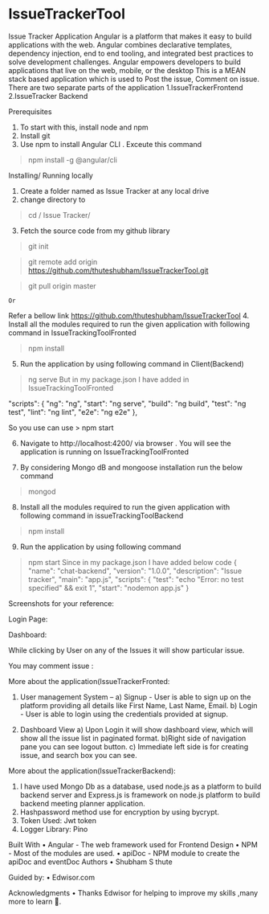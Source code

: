 # IssueTrackerTool

Issue Tracker Application
Angular is a platform that makes it easy to build applications with the web. Angular combines declarative templates, dependency injection, end to end tooling, and integrated best practices to solve development challenges. Angular empowers developers to build applications that live on the web, mobile, or the desktop
This is a MEAN stack based application which is used to Post the issue, Comment on issue.  There are two separate parts of the application 
1.IssueTrackerFrontend
2.IssueTracker Backend

Prerequisites

1.	To start with this, install node and npm
2.	Install git
3.	Use npm to install Angular CLI . Exceute this command
>npm install -g @angular/cli

Installing/ Running locally
1.	Create a folder named as Issue Tracker at any local drive
2.	change directory to 
>cd / Issue Tracker/
3.	Fetch the source code from my github library 
>git init

> git remote add origin https://github.com/thuteshubham/IssueTrackerTool.git

>git pull origin master

	Or 
Refer a bellow link
https://github.com/thuteshubham/IssueTrackerTool
4.	Install all the modules required to run the given application with following command in IssueTrackingToolFronted
>npm install



5.	Run the application by using following command in Client(Backend)
>ng serve 
   But in my package.json I have added in IssueTrackingToolFronted

"scripts": {
    "ng": "ng",
    "start": "ng serve",
    "build": "ng build",
    "test": "ng test",
    "lint": "ng lint",
    "e2e": "ng e2e"
  },

So you use can use > npm start 


6. Navigate to http://localhost:4200/ via browser . You will see the application is running on IssueTrackingToolFronted

7.	By considering Mongo dB and mongoose installation run the below command 
>mongod



8. Install all the modules required to run the given application with following command in issueTrackingToolBackend
>npm install

9. Run the application by using following command 
>npm start 
    Since in my package.json I have added below code 
{
  "name": "chat-backend",
  "version": "1.0.0",
  "description": "Issue tracker",
  "main": "app.js",
  "scripts": {
    "test": "echo \"Error: no test specified\" && exit 1",
    "start": "nodemon app.js"
  }



Screenshots for your reference:

Login Page:
 

 Dashboard:

 


While clicking by User on any of the Issues it will show particular issue.
 


You may comment issue :
 









More about the application(IssueTrackerFronted:
1. User management System –
             a) Signup - User is able to sign up on the platform providing all details like                                  First Name, Last Name, Email.
b) Login - User is able to login using the credentials provided at signup.

2. Dashboard View
a) Upon Login it will show dashboard view, which will show all the issue list in paginated format.
b)Right side of navigation pane you can see logout button.
c) Immediate left side is for creating issue, and search box you can see. 

More about the application(IssueTrackerBackend):
1.	I have used Mongo Db as a database, used node.js as a platform to build backend server and Express.js is framework on node.js platform to build backend meeting planner application.
2.	Hashpassword method use for encryption by using bycrypt.
3.	Token Used: Jwt token
4.	Logger Library: Pino


Built With
•	Angular - The web framework used for Frontend Design
•	NPM - Most of the modules are used.
•	apiDoc - NPM module to create the apiDoc and eventDoc
Authors
•	Shubham S thute

Guided by:
•	Edwisor.com
 
Acknowledgments
•	Thanks Edwisor for helping to improve my skills ,many more to learn .



















